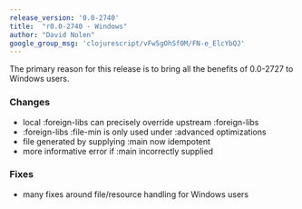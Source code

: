 ```yaml
---
release_version: '0.0-2740'
title:  "r0.0-2740 - Windows"
author: "David Nolen"
google_group_msg: 'clojurescript/vFw5gOhSf0M/FN-e_ElcYbQJ'
---
```


The primary reason for this release is to bring all the benefits of
0.0-2727 to Windows users.

### Changes
* local :foreign-libs can precisely override upstream :foreign-libs
* :foreign-libs :file-min is only used under :advanced optimizations
* file generated by supplying :main now idempotent
* more informative error if :main incorrectly supplied

### Fixes
* many fixes around file/resource handling for Windows users
